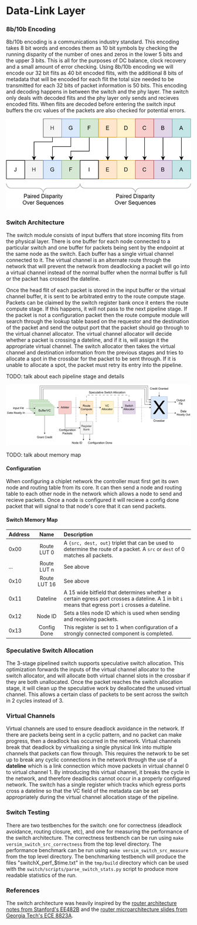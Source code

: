 # Data-Link Layer

### 8b/10b Encoding

8b/10b encoding is a communications industry standard. This encoding takes 8 bit words and 
encodes them as 10 bit symbols by checking the running disparity of the number of ones and 
zeros in the lower 5 bits and the upper 3 bits. This is all for the purposes of DC balance, 
clock recovery and a small amount of error checking. Using 8b/10b encoding we will encode 
our 32 bit flits as 40 bit encoded flits, with the additional 8 bits of metadata that will 
be encoded for each flit the total size needed to be transmitted for each 32 bits of packet 
information is 50 bits. This encoding and decoding happens in between the switch and the 
phy layer. The switch only deals with decoded flits and the phy layer only sends and 
recieves encoded flits. When flits are decoded before entering the switch input buffers the
crc values of the packets are also checked for potential errors.

![General Format](images/8b10b.svg)

### Switch Architecture

The switch module consists of input buffers that store incoming flits from the
physical layer. There is one buffer for each node connected to a particular
switch and one buffer for packets being sent by the endpoint at the same node
as the switch. Each buffer has a single virtual channel connected to it. The
virtual channel is an alternate route through the network that will prevent the
network from deadlocking a packet will go into a virtual channel instead of the
normal buffer when the normal buffer is full or the packet has crossed the
dateline. 

Once the head flit of each packet is stored in the input buffer or the virtual
channel buffer, it is sent to be arbitrated entry to the route compute stage.
Packets can be claimed by the switch register bank once it enters the route
compute stage. If this happens, it will not pass to the next pipeline stage. If
the packet is not a configuration packet then the route compute module will
search through the lookup table based on the requestor and the destination of
the packet and send the output port that the packet should go through to the
virtual channel allocator. The virtual channel allocator will decide whether
a packet is crossing a dateline, and if it is, will assign it the appropriate
virtual channel. The switch allocator then takes the virtual channel and
destination information from the previous stages and tries to allocate a spot
in the crossbar for the packet to be sent through. If it is unable to allocate
a spot, the packet must retry its entry into the pipeline.

TODO: talk about each pipeline stage and details


![Switch Architecture](images/switch_2_rtl.svg)



TODO: talk about memory map

#### Configuration 

When configuring a chiplet network the controller must first get its own node and 
routing table from its core. It can then send a node and routing table to each other 
node in the network which allows a node to send and recieve packets. Once a node is 
configured it will recieve a config done packet that will signal to that node's core 
that it can send packets.

#### Switch Memory Map

| Address            |     Name      |  Description                                                                                                                                       |
| :------------------| :-----------: | :------------------------------------------------------------------------------------------------------------------------------------------------- |
| 0x00               |  Route LUT 0  |  A `{src, dest, out}` triplet that can be used to determine the route of a packet. A `src` or `dest` of 0 matches all packets.                     |
| ...                |  Route LUT n  | See above                                                                                                                                          |
| 0x10               |  Route LUT 16 | See above                                                                                                                                          |
| 0x11               |    Dateline   | A 15 wide bitfield that determines whether a certain egress port crosses a dateline. A 1 in bit `i` means that egress port `i` crosses a dateline. |
| 0x12               |    Node ID    | Sets a tiles node ID which is used when sending and receiving packets.                                                                             |
| 0x13               |  Config Done  | This register is set to 1 when configuration of a strongly connected component is completed.                                                       |

### Speculative Switch Allocation

The 3-stage pipelined switch supports speculative switch allocation. This
optimization forwards the inputs of the virtual channel allocator to the switch
allocator, and will allocate both virtual channel slots in the crossbar if they
are both unallocated. Once the packet reaches the switch allocation stage, it
will clean up the speculative work by deallocated the unused virtual channel.
This allows a certain class of packets to be sent across the switch in 2 cycles
instead of 3.

### Virtual Channels

Virtual channels are used to ensure deadlock avoidance in the network. If there
are packets being sent in a cyclic pattern, and no packet can make progress,
then a deadlock has occurred in the network. Virtual channels break that
deadlock by virtualizing a single physical link into multiple channels that
packets can flow through. This requires the network to be set up to break any
cyclic connections in the network through the use of a **dateline** which is
a link connection which move packets in virtual channel 0 to virtual channel 1.
By introducing this virtual channel, it breaks the cycle in the network, and
therefore deadlocks cannot occur in a properly configured network. The switch
has a single register which tracks which egress ports cross a dateline so that
the VC field of the metadata can be set appropriately during the virtual
channel allocation stage of the pipeline.

### Switch Testing

There are two testbenches for the switch: one for correctness (deadlock
avoidance, routing closure, etc), and one for measuring the performance of the
switch architecture. The correctness testbench can be run using `make
versim_switch_src_correctness` from the top level directory. The performance
benchmark can be run using `make versim_switch_src_measure` from the top level
directory. The benchmarking testbench will produce the files
"switchX_perf_$time.txt" in the `tmp/build` directory which can be used with
the `switch/scripts/parse_switch_stats.py` script to produce more readable
statistics of the run.

### References

The switch architecture was heavily inspired by the [router architecture notes
from Stanford's
EE482B](http://cva.stanford.edu/classes/ee382c/ee482b/scribes01/lect10/lect10.pdf)
and the [router microarchitecture slides from Georgia Tech's ECE
8823A](https://bpb-us-e1.wpmucdn.com/sites.gatech.edu/dist/8/175/files/2016/10/L10-RouterMicroarchitecture.pdf?bid=175).
